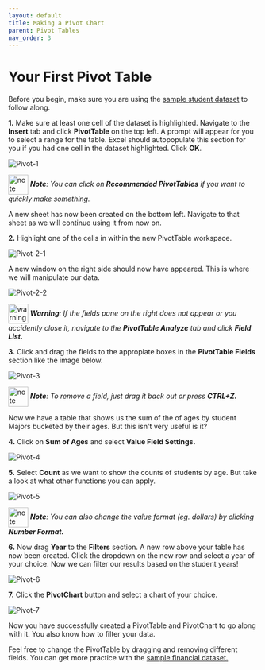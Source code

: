 ```yaml
---
layout: default
title: Making a Pivot Chart
parent: Pivot Tables
nav_order: 3
---
```


# Your First Pivot Table

Before you begin, make sure you are using the [sample student dataset](https://drive.google.com/drive/folders/1MX3XusQiBKHx3X8Kf6P3lRY2Q1pZcjB9?usp=sharing) to follow along.

**1.** Make sure at least one cell of the dataset is highlighted. Navigate to the **Insert** tab and click **PivotTable** on the top left. A prompt will appear for you to select a range for the table. Excel should autopopulate this section for you if you had one cell in the dataset highlighted. Click **OK**.

![Pivot-1](https://github.com/nickluong-dev/Excel-Instruction-Guide/blob/gh-pages/assets/images/Pivot-1.png?raw=true "Pivot-1")

<img src="https://github.com/nickluong-dev/Excel-Instruction-Guide/blob/gh-pages/assets/images/note.png?raw=true" alt="note" width="40px" height="40px" style="vertical-align:middle;"> ***Note**: You can click on **Recommended PivotTables** if you want to quickly make something.*

A new sheet has now been created on the bottom left. Navigate to that sheet as we will continue using it from now on.

**2.** Highlight one of the cells in within the new PivotTable workspace.

![Pivot-2-1](https://github.com/nickluong-dev/Excel-Instruction-Guide/blob/gh-pages/assets/images/Pivot-2-1.png?raw=true "Pivot-2-1")

A new window on the right side should now have appeared. This is where we will manipulate our data.

![Pivot-2-2](https://github.com/nickluong-dev/Excel-Instruction-Guide/blob/gh-pages/assets/images/Pivot-2-2.png?raw=true "Pivot-2-2")

<img src="https://github.com/nickluong-dev/Excel-Instruction-Guide/blob/gh-pages/assets/images/warning.png?raw=true" alt="warning" width="40px" height="40px" style="vertical-align:middle;"> ***Warning**: If the fields pane on the right does not appear or you accidently close it, navigate to the **PivotTable Analyze** tab and click **Field List.***

**3.** Click and drag the fields to the appropiate boxes in the **PivotTable Fields** section like the image below.

![Pivot-3](https://github.com/nickluong-dev/Excel-Instruction-Guide/blob/gh-pages/assets/images/Pivot-3.png?raw=true "Pivot-3")

<img src="https://github.com/nickluong-dev/Excel-Instruction-Guide/blob/gh-pages/assets/images/note.png?raw=true" alt="note" width="40px" height="40px" style="vertical-align:middle;"> ***Note**: To remove a field, just drag it back out or press **CTRL+Z.***

Now we have a table that shows us the sum of the of ages by student Majors bucketed by their ages. But this isn't very useful is it?

**4.** Click on **Sum of Ages** and select **Value Field Settings.**

![Pivot-4](https://github.com/nickluong-dev/Excel-Instruction-Guide/blob/gh-pages/assets/images/Pivot-4.png?raw=true "Pivot-4")

**5.** Select **Count** as we want to show the counts of students by age. But take a look at what other functions you can apply.

![Pivot-5](https://github.com/nickluong-dev/Excel-Instruction-Guide/blob/gh-pages/assets/images/Pivot-5.png?raw=true "Pivot-5")

<img src="https://github.com/nickluong-dev/Excel-Instruction-Guide/blob/gh-pages/assets/images/note.png?raw=true" alt="note" width="40px" height="40px" style="vertical-align:middle;"> ***Note**: You can also change the value format (eg. dollars) by clicking **Number Format.***

**6.** Now drag **Year** to the **Filters** section. A new row above your table has now been created. Click the dropdown on the new row and select a year of your choice. Now we can filter our results based on the student years!

![Pivot-6](https://github.com/nickluong-dev/Excel-Instruction-Guide/blob/gh-pages/assets/images/Pivot-6.png?raw=true "Pivot-6")

**7.** Click the **PivotChart** button and select a chart of your choice.

![Pivot-7](https://github.com/nickluong-dev/Excel-Instruction-Guide/blob/gh-pages/assets/images/Pivot-7.png?raw=true "Pivot-7")

Now you have successfully created a PivotTable and PivotChart to go along with it. You also know how to filter your data.

Feel free to change the PivotTable by dragging and removing different fields. You can get more practice with the [sample financial dataset.](https://drive.google.com/drive/folders/1MX3XusQiBKHx3X8Kf6P3lRY2Q1pZcjB9?usp=sharing)
